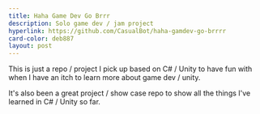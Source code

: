 ```yaml
---
title: Haha Game Dev Go Brrr
description: Solo game dev / jam project
hyperlink: https://github.com/CasualBot/haha-gamdev-go-brrrr
card-color: deb887
layout: post
---
```

This is just a repo / project I pick up based on C# / Unity to have fun with when I have an itch to learn more about game dev / unity.

It's also been a great project / show case repo to show all the things I've learned in C# / Unity so far.